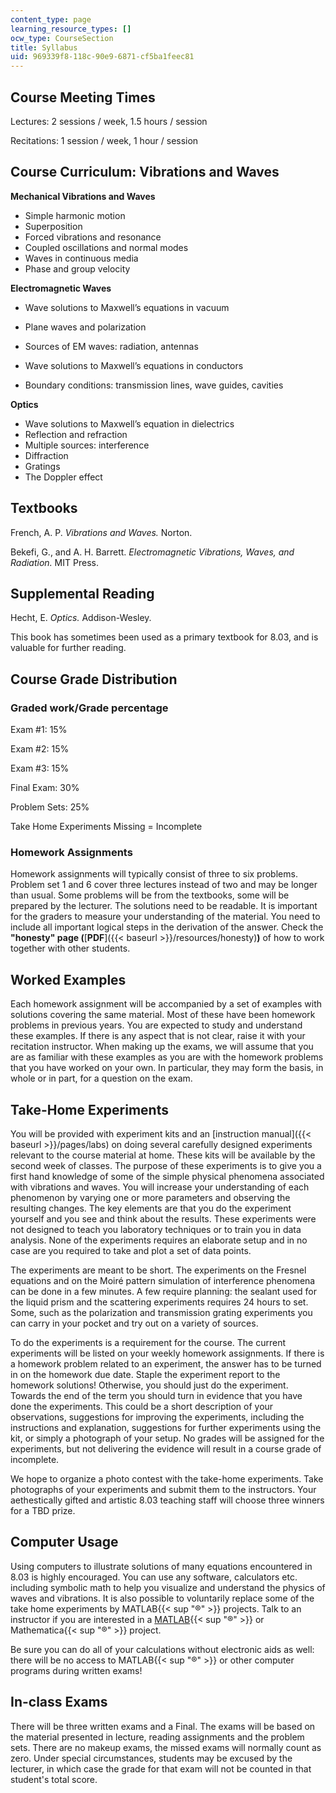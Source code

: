 ```yaml
---
content_type: page
learning_resource_types: []
ocw_type: CourseSection
title: Syllabus
uid: 969339f8-118c-90e9-6871-cf5ba1feec81
---
```


Course Meeting Times
--------------------

Lectures: 2 sessions / week, 1.5 hours / session

Recitations: 1 session / week, 1 hour / session

Course Curriculum: Vibrations and Waves
---------------------------------------

**Mechanical Vibrations and Waves**

*   Simple harmonic motion
*   Superposition
*   Forced vibrations and resonance
*   Coupled oscillations and normal modes
*   Waves in continuous media
*   Phase and group velocity

**Electromagnetic Waves**

*   Wave solutions to Maxwell’s equations in vacuum
    
*   Plane waves and polarization
    
*   Sources of EM waves: radiation, antennas
    
*   Wave solutions to Maxwell’s equations in conductors
    
*   Boundary conditions: transmission lines, wave guides, cavities
    

**Optics**

*   Wave solutions to Maxwell’s equation in dielectrics
*   Reflection and refraction
*   Multiple sources: interference
*   Diffraction
*   Gratings
*   The Doppler effect

Textbooks
---------

French, A. P. _Vibrations and Waves._ Norton.

Bekefi, G., and A. H. Barrett. _Electromagnetic Vibrations, Waves, and Radiation._ MIT Press.

Supplemental Reading
--------------------

Hecht, E. _Optics._ Addison-Wesley.

This book has sometimes been used as a primary textbook for 8.03, and is valuable for further reading.

Course Grade Distribution
-------------------------

### Graded work/Grade percentage

Exam #1: 15%

Exam #2: 15%

Exam #3: 15%

Final Exam: 30%

Problem Sets: 25%

Take Home Experiments Missing = Incomplete

### Homework Assignments

Homework assignments will typically consist of three to six problems. Problem set 1 and 6 cover three lectures instead of two and may be longer than usual. Some problems will be from the textbooks, some will be prepared by the lecturer. The solutions need to be readable. It is important for the graders to measure your understanding of the material. You need to include all important logical steps in the derivation of the answer. Check the **"honesty" page (**[**PDF**]({{< baseurl >}}/resources/honesty)**)** of how to work together with other students.

Worked Examples
---------------

Each homework assignment will be accompanied by a set of examples with solutions covering the same material. Most of these have been homework problems in previous years. You are expected to study and understand these examples. If there is any aspect that is not clear, raise it with your recitation instructor. When making up the exams, we will assume that you are as familiar with these examples as you are with the homework problems that you have worked on your own. In particular, they may form the basis, in whole or in part, for a question on the exam.

Take-Home Experiments
---------------------

You will be provided with experiment kits and an [instruction manual]({{< baseurl >}}/pages/labs) on doing several carefully designed experiments relevant to the course material at home. These kits will be available by the second week of classes. The purpose of these experiments is to give you a first hand knowledge of some of the simple physical phenomena associated with vibrations and waves. You will increase your understanding of each phenomenon by varying one or more parameters and observing the resulting changes. The key elements are that you do the experiment yourself and you see and think about the results. These experiments were not designed to teach you laboratory techniques or to train you in data analysis. None of the experiments requires an elaborate setup and in no case are you required to take and plot a set of data points.

The experiments are meant to be short. The experiments on the Fresnel equations and on the Moiré pattern simulation of interference phenomena can be done in a few minutes. A few require planning: the sealant used for the liquid prism and the scattering experiments requires 24 hours to set. Some, such as the polarization and transmission grating experiments you can carry in your pocket and try out on a variety of sources.

To do the experiments is a requirement for the course. The current experiments will be listed on your weekly homework assignments. If there is a homework problem related to an experiment, the answer has to be turned in on the homework due date. Staple the experiment report to the homework solutions! Otherwise, you should just do the experiment. Towards the end of the term you should turn in evidence that you have done the experiments. This could be a short description of your observations, suggestions for improving the experiments, including the instructions and explanation, suggestions for further experiments using the kit, or simply a photograph of your setup. No grades will be assigned for the experiments, but not delivering the evidence will result in a course grade of incomplete.

We hope to organize a photo contest with the take-home experiments. Take photographs of your experiments and submit them to the instructors. Your aethestically gifted and artistic 8.03 teaching staff will choose three winners for a TBD prize.

Computer Usage
--------------

Using computers to illustrate solutions of many equations encountered in 8.03 is highly encouraged. You can use any software, calculators etc. including symbolic math to help you visualize and understand the physics of waves and vibrations. It is also possible to voluntarily replace some of the take home experiments by MATLAB{{< sup "®" >}} projects. Talk to an instructor if you are interested in a [MATLAB](http://www.mathworks.com/){{< sup "®" >}} or Mathematica{{< sup "®" >}} project.

Be sure you can do all of your calculations without electronic aids as well: there will be no access to MATLAB{{< sup "®" >}} or other computer programs during written exams!

In-class Exams
--------------

There will be three written exams and a Final. The exams will be based on the material presented in lecture, reading assignments and the problem sets. There are no makeup exams, the missed exams will normally count as zero. Under special circumstances, students may be excused by the lecturer, in which case the grade for that exam will not be counted in that student's total score.